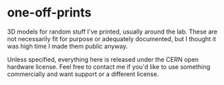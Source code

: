 # one-off-prints
3D models for random stuff I've printed, usually around the lab.  These are not necessarily fit for purpose or adequately documented, but I thought it was high time I made them public anyway.

Unless specified, everything here is released under the CERN open hardware license.  Feel free to contact me if you'd like to use something commercially and want support or a different license.
